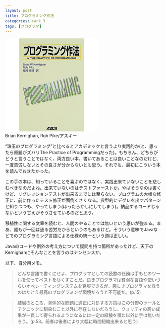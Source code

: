 ```yaml
---
layout: post
title: プログラミング作法
categories: rank_3
tags: [プログラマ]
---
```



<div class="book"><div class="book_image"><a href="http://www.amazon.co.jp/dp/4756136494"><img src="/images/practice_of_programming.jpg"></img></a></div><div class="book_info">Brian Kernighan, Rob Pike/アスキー</div><div class="clear"></div></div>

“珠玉のプログラミング”と比べるとアカデミックと言うより実践的か(と、思ったら原題がズバリThe Practice of Programmingだった)。もちろん、どちらがどうと言うことではなく、両方良い本。書いてあることは良いことなのだけど、一度苦労しないとその良さが分からないとも思う。それでも、最初にこういう本を読んでおきたかった。 

この手の本は、知っていることを喜ぶのではなく、実践出来ていないことを悲しむべきなのだよね。出来ていないのはテストファーストか。やばそうなのは書くけど、リグレッションテストが出来るまでには至らない。プログラムの大幅な修正に、前に作ったテスト修正が面倒くさくなる。典型的にデグレを出すパターンと知りつつも、やってしまう(ほったらかしにしてしまう)。納品するコードじゃないという甘えがそうさせているのだと思う。 

移植性に関する文章を読むと、人間のやることでは無いという思いが強まる。まあ、誰もが一回は通る苦労だからというのもあるけど。そういう意味でJavaなどでのプログラミング言語による仕様の統一という道は正しい。 

Javaのコードや例外の考え方について疑問を持つ箇所があったけど、天下のKernighanにそんなことを言うのはナンセンスか。 

以下、自分用メモ。

> どんな言語で書くにせよ、プログラマとしての読書の任務は手もとのツールを使ってベストを尽くすことだ。良きプログラマは貧弱な言語や使いづらいオペレーティングシステムを克服できるが、悪しきプログラマを救うのはたとえ最高のプログラミング環境だろうと不可能だ。(p.15) 

> 結局のところ、具体的な問題に適正に対処する方策はこの分野のツールとテクニックに馴染むこと以外に存在しないだろうし、クォリティの高い成果が一貫して得られるようになるには一定の経験を積む以外に手は無いだろう。(p.53。前者は後者により大幅に時間短縮出来ると思う)
